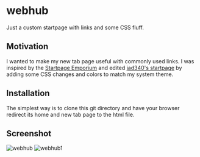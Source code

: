# webhub
Just a custom startpage with links and some CSS fluff.

## Motivation
I wanted to make my new tab page useful with commonly used links.
I was inspired by the [Startpage Emporium](https://startpages.github.io) and edited [jad340's startpage](https://startpages.github.io/startpages/startpage-jad340/) by adding some CSS changes and colors to match my system theme.

## Installation
The simplest way is to clone this git directory and have your browser redirect its home and new tab page to the html file.

## Screenshot
![webhub](https://github.com/AkashPatel435/webhub/blob/master/startshot.png)
![webhub1](https://u.teknik.io/dmANk.png)
